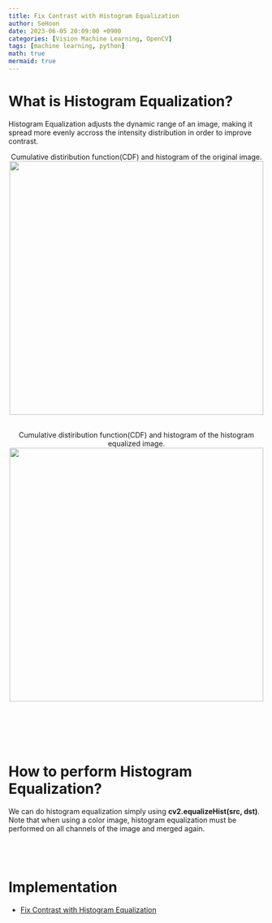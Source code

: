 ```yaml
---
title: Fix Contrast with Histogram Equalization
author: SeHoon
date: 2023-06-05 20:09:00 +0900
categories: [Vision Machine Learning, OpenCV]
tags: [machine learning, python]
math: true
mermaid: true
---
```


# What is Histogram Equalization?

Histogram Equalization adjusts the dynamic range of an image, making it spread more evenly accross the intensity distribution in order to improve contrast.

<center>
Cumulative distiribution function(CDF) and histogram of the original image.<br>
<img src="https://github.com/csh970605/csh970605.github.io/assets/28240052/98525f3f-950f-4984-aefe-e3d41dbf4d0d" width=500>
<br><br>

Cumulative distiribution function(CDF) and histogram of the histogram equalized image.
<br>
<img src="https://github.com/csh970605/csh970605.github.io/assets/28240052/f6c0183f-7466-4791-9607-ec7bc88f3d6a" width=500>
</center>

<br><br><br><br>

# How to perform Histogram Equalization?

We can do histogram equalization simply using **cv2.equalizeHist(src, dst)**.<br>
Note that when using a color image, histogram equalization must be performed on all channels of the image and merged again.
<br><br><br><br>


# Implementation

+ [Fix Contrast with Histogram Equalization](https://github.com/csh970605/Modern_Computer_Vision/blob/main/OpenCV/38-2.%20Fix%20Contrast%20with%20Histogram%20Equalization.ipynb)